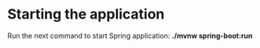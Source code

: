# Starting the application

Run the next command to start Spring application: **./mvnw spring-boot:run**
